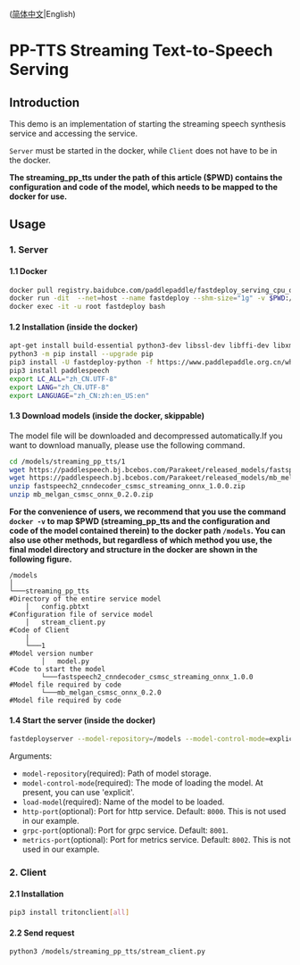 ([简体中文](./README_cn.md)|English)

# PP-TTS Streaming Text-to-Speech Serving

## Introduction
This demo is an implementation of starting the streaming speech synthesis service and accessing the service.

`Server` must be started in the docker, while `Client` does not have to be in the docker.

**The streaming_pp_tts under the path of this article ($PWD) contains the configuration and code of the model, which needs to be mapped to the docker for use.**

## Usage
### 1. Server
#### 1.1 Docker

```bash
docker pull registry.baidubce.com/paddlepaddle/fastdeploy_serving_cpu_only:22.09
docker run -dit  --net=host --name fastdeploy --shm-size="1g" -v $PWD:/models registry.baidubce.com/paddlepaddle/fastdeploy_serving_cpu_only:22.09
docker exec -it -u root fastdeploy bash
```

#### 1.2 Installation (inside the docker)
```bash
apt-get install build-essential python3-dev libssl-dev libffi-dev libxml2 libxml2-dev libxslt1-dev zlib1g-dev libsndfile1 language-pack-zh-hans wget zip
python3 -m pip install --upgrade pip
pip3 install -U fastdeploy-python -f https://www.paddlepaddle.org.cn/whl/fastdeploy.html
pip3 install paddlespeech
export LC_ALL="zh_CN.UTF-8"
export LANG="zh_CN.UTF-8"
export LANGUAGE="zh_CN:zh:en_US:en"
```

#### 1.3 Download models (inside the docker, skippable)
The model file will be downloaded and decompressed automatically.If you want to download manually, please use the following command.
```bash
cd /models/streaming_pp_tts/1
wget https://paddlespeech.bj.bcebos.com/Parakeet/released_models/fastspeech2/fastspeech2_cnndecoder_csmsc_streaming_onnx_1.0.0.zip
wget https://paddlespeech.bj.bcebos.com/Parakeet/released_models/mb_melgan/mb_melgan_csmsc_onnx_0.2.0.zip
unzip fastspeech2_cnndecoder_csmsc_streaming_onnx_1.0.0.zip
unzip mb_melgan_csmsc_onnx_0.2.0.zip
```
**For the convenience of users, we recommend that you use the command `docker -v` to map $PWD (streaming_pp_tts and the configuration and code of the model contained therein) to the docker path `/models`. You can also use other methods, but regardless of which method you use, the final model directory and structure in the docker are shown in the following figure.**

```
/models 
│
└───streaming_pp_tts                                                #Directory of the entire service model
    │   config.pbtxt                                                #Configuration file of service model
    │   stream_client.py                                            #Code of Client
    │
    └───1                                                           #Model version number
        │   model.py                                                #Code to start the model
        └───fastspeech2_cnndecoder_csmsc_streaming_onnx_1.0.0       #Model file required by code
        └───mb_melgan_csmsc_onnx_0.2.0                              #Model file required by code

```

#### 1.4 Start the server (inside the docker)

```bash
fastdeployserver --model-repository=/models --model-control-mode=explicit --load-model=streaming_pp_tts
```
Arguments:
  - `model-repository`(required): Path of model storage.
  - `model-control-mode`(required): The mode of loading the model. At present, you can use 'explicit'.
  - `load-model`(required): Name of the model to be loaded.
  - `http-port`(optional): Port for http service. Default: `8000`. This is not used in our example.
  - `grpc-port`(optional): Port for grpc service. Default: `8001`.
  - `metrics-port`(optional): Port for metrics service. Default: `8002`. This is not used in our example.

### 2. Client
#### 2.1 Installation
```bash
pip3 install tritonclient[all]
```

#### 2.2 Send request
```bash
python3 /models/streaming_pp_tts/stream_client.py
```

